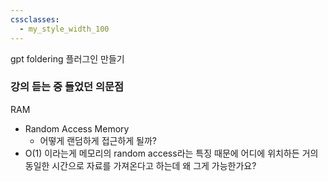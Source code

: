 ```yaml
---
cssclasses:
  - my_style_width_100
---
```



gpt foldering 플러그인
만들기


### 강의 듣는 중 들었던 의문점

RAM
- Random Access Memory
	- 어떻게 랜덤하게 접근하게 될까?
- O(1) 이라는게 메모리의 random access라는 특징 때문에 어디에 위치하든 거의 동일한 시간으로 자료를 가져온다고  하는데 왜 그게 가능한가요?